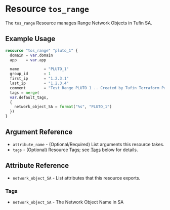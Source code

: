 # Resource `tos_range`

The `tos_range` Resource manages Range Network Objects in Tufin SA.

## Example Usage

```terraform
resource "tos_range" "pluto_1" {
  domain = var.domain
  app    = var.app

  name           = "PLUTO_1"
  group_id       = 1
  first_ip       = "1.2.3.1"
  last_ip        = "1.2.3.4"
  comment        = "Test Range PLUTO 1 .. Created by Tufin Terraform Provider"
  tags = merge(
  var.default_tags,
  {
    network_object_SA = format("%s", "PLUTO_1")
  })
}
```

## Argument Reference

* `attribute_name` - (Optional/Required) List arguments this resource takes.
* `tags` - (Optional) Resource Tags; see [Tags](#Tags) below for details.

## Attribute Reference

* `network_object_SA` - List attributes that this resource exports.

### Tags

- `network_object_SA` - The Network Object Name in SA
